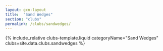 ```yaml
---
layout: gcn-layout
title:  "Sand Wedges"
section: "clubs"
permalink: /clubs/sandwedges/
---
```


{% include_relative clubs-template.liquid categoryName="Sand Wedges" clubs=site.data.clubs.sandwedges %}

